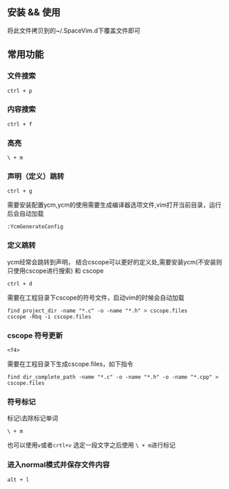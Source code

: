 ## 安装 && 使用
将此文件拷贝到的~/.SpaceVim.d下覆盖文件即可

## 常用功能

### 文件搜索
```
ctrl + p
```

### 内容搜索
```
ctrl + f
```

### 高亮
```
\ + m
```

### 声明（定义）跳转
```
ctrl + g
```
需要安装配置ycm,ycm的使用需要生成编译器选项文件,vim打开当前目录，运行后会自动加载
```
:YcmGenerateConfig
```

### 定义跳转
ycm经常会跳转到声明， 结合cscope可以更好的定义处,需要安装ycm(不安装则只使用cscope进行搜索) 和 cscope
```
ctrl + d
```
需要在工程目录下cscope的符号文件，启动vim的时候会自动加载
```
find project_dir -name "*.c" -o -name "*.h" > cscope.files
cscope -Rbq -i cscope.files
```

### cscope 符号更新
```
<f4>
```
需要在工程目录下生成cscope.files，如下指令
```
find dir_complete_path -name "*.c" -o -name "*.h" -o -name "*.cpp" > cscope.files
```
### 符号标记
标记\去除标记单词
```
\ + m
```
也可以使用```v```或者```crtl+v``` 选定一段文字之后使用 ``` \ + m ```进行标记

### 进入normal模式并保存文件内容
```
alt + l 
```
